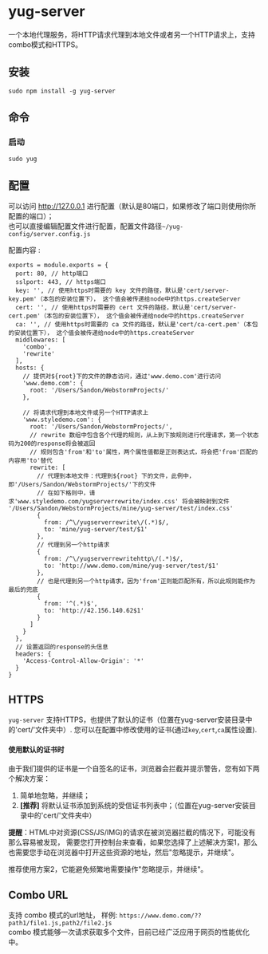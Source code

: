 # yug-server
一个本地代理服务，将HTTP请求代理到本地文件或者另一个HTTP请求上，支持combo模式和HTTPS。

## 安装
`sudo npm install -g yug-server`

## 命令
### 启动
`sudo yug`


## 配置
可以访问 http://127.0.0.1 进行配置（默认是80端口，如果修改了端口则使用你所配置的端口）；  
也可以直接编辑配置文件进行配置，配置文件路径` ~/yug-config/server.config.js `

配置内容 :

    exports = module.exports = {
      port: 80, // http端口
      sslport: 443, // https端口
      key: '', // 使用https时需要的 key 文件的路径，默认是'cert/server-key.pem'（本包的安装位置下）， 这个值会被传递给node中的https.createServer
      cert: '', // 使用https时需要的 cert 文件的路径，默认是'cert/server-cert.pem'（本包的安装位置下）， 这个值会被传递给node中的https.createServer
      ca: '', // 使用https时需要的 ca 文件的路径，默认是'cert/ca-cert.pem'（本包的安装位置下）， 这个值会被传递给node中的https.createServer 
      middlewares: [
        'combo',
        'rewrite'
      ],
      hosts: {
        // 提供对${root}下的文件的静态访问，通过'www.demo.com'进行访问
        'www.demo.com': {
          root: '/Users/Sandon/WebstormProjects/'
        },
    
        // 将请求代理到本地文件或另一个HTTP请求上
        'www.styledemo.com': {
          root: '/Users/Sandon/WebstormProjects/',
          // rewrite 数组中包含各个代理的规则，从上到下按规则进行代理请求，第一个状态码为200的response将会被返回
          // 规则包含'from'和'to'属性，两个属性值都是正则表达式，将会把'from'匹配的内容用'to'替代
          rewrite: [
            // 代理到本地文件：代理到${root} 下的文件，此例中，即'/Users/Sandon/WebstormProjects/'下的文件
            // 在如下格则中，请求'www.styledemo.com/yugserverrewrite/index.css' 将会被映射到文件 '/Users/Sandon/WebstormProjects/mine/yug-server/test/index.css'
            {
              from: /^\/yugserverrewrite\/(.*)$/,
              to: 'mine/yug-server/test/$1'
            },
            // 代理到另一个http请求
            {
              from: /^\/yugserverrewritehttp\/(.*)$/,
              to: 'http://www.demo.com/mine/yug-server/test/$1'
            },
            // 也是代理到另一个http请求，因为'from'正则能匹配所有，所以此规则能作为最后的兜底
            {
              from: '^(.*)$',
              to: 'http://42.156.140.62$1'
            }
          ]
        }
      },
      // 设置返回的response的头信息
      headers: {
        'Access-Control-Allow-Origin': '*'  
      }
    }



## HTTPS
`yug-server` 支持HTTPS，也提供了默认的证书（位置在yug-server安装目录中的'cert/'文件夹中）. 
您可以在配置中修改使用的证书(通过`key`,`cert`,`ca`属性设置).

#### 使用默认的证书时
由于我们提供的证书是一个自签名的证书，浏览器会拦截并提示警告，您有如下两个解决方案：
1. 简单地忽略，并继续；
2. **[推荐]** 将默认证书添加到系统的受信证书列表中；（位置在yug-server安装目录中的'cert/'文件夹中）

**提醒**：HTML中对资源(CSS/JS/IMG)的请求在被浏览器拦截的情况下，可能没有那么容易被发现，
需要您打开控制台来查看，如果您选择了上述解决方案1，那么也需要您手动在浏览器中打开这些资源的地址，然后"忽略提示，并继续"。

推荐使用方案2，它能避免频繁地需要操作"忽略提示，并继续"。

## Combo URL
支持 combo 模式的url地址， 样例: `https://www.demo.com/??path1/file1.js,path2/file2.js`  
combo 模式能够一次请求获取多个文件，目前已经广泛应用于网页的性能优化中。
